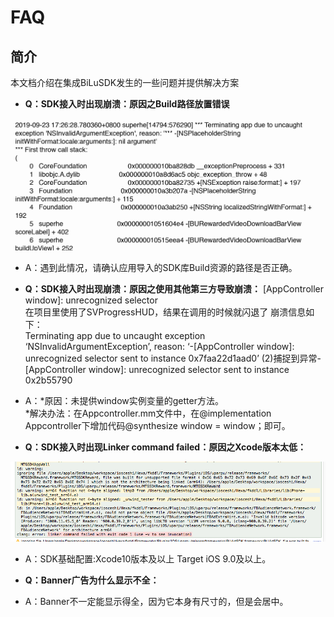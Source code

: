 # **FAQ**

## 简介
本文档介绍在集成BiLuSDK发生的一些问题并提供解决方案

- **Q：SDK接入时出现崩溃：原因之Build路径放置错误**

![](README_IMAGE/build_faq_01.png)

- A：遇到此情况，请确认应用导入的SDK库Build资源的路径是否正确。

- **Q：SDK接入时出现崩溃：原因之使用其他第三方导致崩溃：**
[AppController window]: unrecognized selector<br>
在项目里使用了SVProgressHUD，结果在调用的时候就闪退了 崩溃信息如下：<br>
Terminating app due to uncaught exception ‘NSInvalidArgumentException’, reason: ‘-[AppController window]: unrecognized selector sent to instance 0x7faa22d1aad0’
(2)捕捉到异常-[AppController window]: unrecognized selector sent to instance 0x2b55790

- A：*原因：未提供window实例变量的getter方法。<br>
*解决办法：在Appcontroller.mm文件中，在@implementation Appcontroller下增加代码@synthesize window = window；即可。

- **Q：SDK接入时出现Linker command failed：原因之Xcode版本太低：**

![](README_IMAGE/build_faq_02.png)

- A：SDK基础配置:Xcode10版本及以上 Target iOS 9.0及以上。

- **Q：Banner广告为什么显示不全：**

- A：Banner不一定能显示得全，因为它本身有尺寸的，但是会居中。
